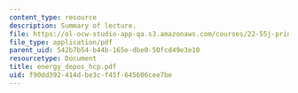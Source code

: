 ```yaml
---
content_type: resource
description: Summary of lecture.
file: https://ol-ocw-studio-app-qa.s3.amazonaws.com/courses/22-55j-principles-of-radiation-interactions-fall-2004/f90dd392414dbe3cf45f645606cee7be_energy_depos_hcp.pdf
file_type: application/pdf
parent_uid: 542b7b54-b44b-165e-dbe0-50fcd49e3e10
resourcetype: Document
title: energy_depos_hcp.pdf
uid: f90dd392-414d-be3c-f45f-645606cee7be
---
```

